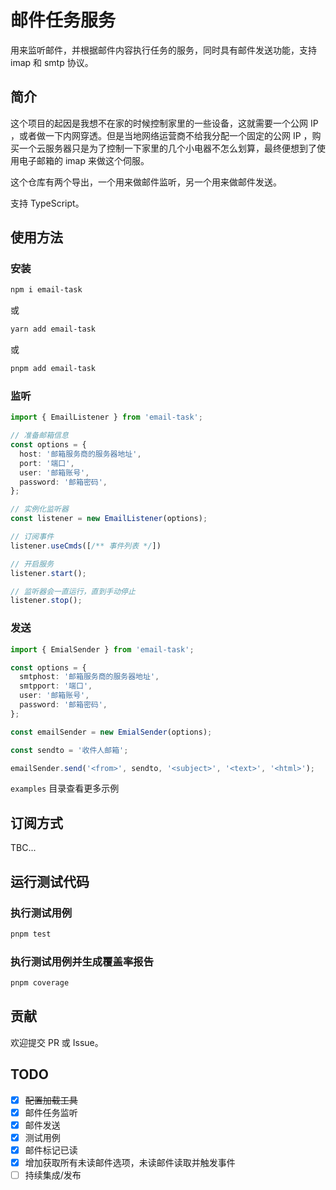 # 邮件任务服务

用来监听邮件，并根据邮件内容执行任务的服务，同时具有邮件发送功能，支持 imap 和 smtp 协议。

## 简介

这个项目的起因是我想不在家的时候控制家里的一些设备，这就需要一个公网 IP ，或者做一下内网穿透。但是当地网络运营商不给我分配一个固定的公网 IP ，购买一个云服务器只是为了控制一下家里的几个小电器不怎么划算，最终便想到了使用电子邮箱的 imap 来做这个伺服。

这个仓库有两个导出，一个用来做邮件监听，另一个用来做邮件发送。

支持 TypeScript。

## 使用方法

### 安装

```bash
npm i email-task
```

或

```bash
yarn add email-task
```

或

```bash
pnpm add email-task
```

### 监听

```ts
import { EmailListener } from 'email-task';

// 准备邮箱信息
const options = {
  host: '邮箱服务商的服务器地址',
  port: '端口',
  user: '邮箱账号',
  password: '邮箱密码',
};

// 实例化监听器
const listener = new EmailListener(options);

// 订阅事件
listener.useCmds([/** 事件列表 */])

// 开启服务
listener.start();

// 监听器会一直运行，直到手动停止
listener.stop();

```

### 发送

```ts
import { EmialSender } from 'email-task';

const options = {
  smtphost: '邮箱服务商的服务器地址',
  smtpport: '端口',
  user: '邮箱账号',
  password: '邮箱密码',
};

const emailSender = new EmialSender(options);

const sendto = '收件人邮箱';

emailSender.send('<from>', sendto, '<subject>', '<text>', '<html>');
```

`examples` 目录查看更多示例

## 订阅方式

TBC...

## 运行测试代码

### 执行测试用例

```bash
pnpm test
```

### 执行测试用例并生成覆盖率报告

```bash
pnpm coverage
```

## 贡献

欢迎提交 PR 或 Issue。

## TODO

 * [X] ~~配置加载工具~~
 * [X] 邮件任务监听
 * [X] 邮件发送
 * [X] 测试用例
 * [X] 邮件标记已读
 * [X] 增加获取所有未读邮件选项，未读邮件读取并触发事件
 * [ ] 持续集成/发布
